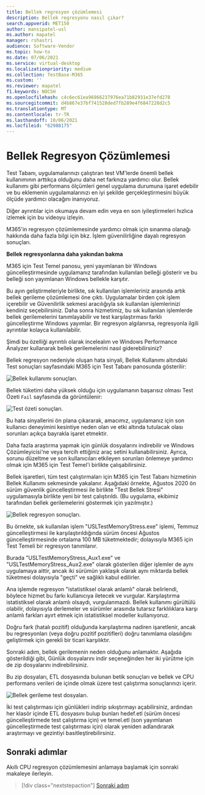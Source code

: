 ```yaml
---
title: Bellek regresyon çözümlemesi
description: Bellek regresyonu nasıl çıkar?
search.appverid: MET150
author: mansipatel-usl
ms.author: mapatel
manager: rshastri
audience: Software-Vendor
ms.topic: how-to
ms.date: 07/06/2021
ms.service: virtual-desktop
ms.localizationpriority: medium
ms.collection: TestBase-M365
ms.custom: ''
ms.reviewer: mapatel
f1.keywords: NOCSH
ms.openlocfilehash: c4c6ec61ea96966237976ea71b82931e37efd278
ms.sourcegitcommit: d4b867e37bf741528ded7fb289e4f6847228d2c5
ms.translationtype: MT
ms.contentlocale: tr-TR
ms.lasthandoff: 10/06/2021
ms.locfileid: "62988175"
---
```

# <a name="memory-regression-analysis"></a>Bellek Regresyon Çözümlemesi

Test Tabanı, uygulamalarınızı çalıştıran test VM'lerde önemli bellek kullanımının arttıkça olduğunu daha net farknıza yardımcı olur. Bellek kullanımı gibi performans ölçümleri genel uygulama durumuna işaret edebilir ve bu eklemenin uygulamalarınızı en iyi şekilde gerçekleştirmesini büyük ölçüde yardımcı olacağını inanıyoruz.

Diğer ayrıntılar için okumaya devam edin veya en son iyileştirmeleri hızlıca izlemek için bu videoyu izleyin. 

M365'in regresyon çözümlemesinde yardımcı olmak için sınanma olanağı hakkında daha fazla bilgi için bkz. İşlem güvenilirliğine dayalı regresyon sonuçları.

<b>Bellek regresyonlarına daha yakından bakma</b>

M365 için Test Temel panosu, yeni yayımlanan bir Windows güncelleştirmesinde uygulamanız tarafından kullanılan belleği gösterir ve bu belleği son yayımlanan Windows bellekle karşıtır. 

Bu ayın geliştirmeleriyle birlikte, sık kullanılan işlemleriniz arasında artık bellek gerileme çözümlemesi öne çıktı. Uygulamalar birden çok işlem içerebilir ve Güvenilirlik sekmesi aracılığıyla sık kullanılan işlemlerinizi kendiniz seçebilirsiniz. Daha sonra hizmetimiz, bu sık kullanılan işlemlerde bellek gerilemelerini tanımlayabilir ve test karşılaştırması farklı güncelleştirme Windows yayımlar. Bir regresyon algılanırsa, regresyonla ilgili ayrıntılar kolayca kullanılabilir.

Şimdi bu özelliği ayrıntılı olarak incelealım ve Windows Performance Analyzer kullanarak bellek gerilemelerini nasıl giderebilirsiniz?

Bellek regresyon nedeniyle oluşan hata sinyali, Bellek Kullanımı altındaki Test sonuçları sayfasındaki M365 için Test Tabanı panosunda gösterilir:

![Bellek kullanımı sonuçları.](Media/01_memory-utilization-results.png)


Bellek tüketimi daha yüksek olduğu için uygulamanın başarısız olması Test Özeti ```Fail``` sayfasında da görüntülenir:

![Test özeti sonuçları.](Media/02_test-summary.png)

Bu hata sinyallerini ön plana çıkararak, amacımız, uygulamanız için son kullanıcı deneyimini kesintiye neden olan ve etki altında tutulacak olası sorunları açıkça bayrakla işaret etmektir. 

Daha fazla araştırma yapmak için günlük dosyalarını indirebilir ve Windows Çözümleyicisi'ne veya tercih ettiğiniz araç setini kullanabilirsiniz. Ayrıca, sorunu düzeltme ve son kullanıcıları etkileyen sorunları önlemeye yardımcı olmak için M365 için Test Temel'i birlikte çalışabilirsiniz.

Bellek işaretleri, tüm test çalıştırmaları için M365 için Test Tabanı hizmetinin Bellek Kullanımı sekmesinde yakalanır. Aşağıdaki örnekte, Ağustos 2020 ön sürüm güvenlik güncelleştirmesi ile birlikte "Test Bellek Stresi" uygulamasıyla birlikte yeni bir test çalıştırıldı. (Bu uygulama, ekibimiz tarafından bellek gerilemelerini göstermek için yazılmıştır.)

![Bellek regresyon sonuçları.](Media/03_memory-regression%20comparison.png)

Bu örnekte, sık kullanılan işlem "USLTestMemoryStress.exe" işlemi, Temmuz güncelleştirmesi ile karşılaştırıldığında sürüm öncesi Ağustos güncelleştirmesinde ortalama 100 MB tüketmektedir; dolayısıyla M365 için Test Temeli bir regresyon tanımlanır. 

Burada "USLTestMemoryStress_Aux1.exe" ve "USLTestMemoryStress_Aux2.exe" olarak gösterilen diğer işlemler de aynı uygulamaya aittir, ancak iki sürümün yaklaşık olarak aynı miktarda bellek tüketmesi dolayısıyla "geçti" ve sağlıklı kabul edilirler.

Ana işlemde regresyon "istatistiksel olarak anlamlı" olarak belirlendi, böylece hizmet bu farkı kullanıcıya iletecek ve vurgular. Karşılaştırma istatistiksel olarak anlamlı olsaydı, vurgulanmazdı. Bellek kullanımı gürültülü olabilir, dolayısıyla derlemeler ve sürümler arasında tutarsız farklılıklara karşı anlamlı farkları ayırt etmek için istatistiksel modeller kullanıyoruz. 

Doğru fark (hatalı pozitif) olduğunda karşılaştırma nadiren işaretlenir, ancak bu regresyonları (veya doğru pozitif pozitifleri) doğru tanımlama olasılığını geliştirmek için gerekli bir ticari karşılıktır.

Sonraki adım, bellek gerilemenin neden olduğunu anlamaktır. Aşağıda gösterildiği gibi, Günlük dosyalarını indir seçeneğinden her iki yürütme için de zip dosyalarını indirebilirsiniz. 

Bu zip dosyaları, ETL dosyasında bulunan betik sonuçları ve bellek ve CPU performans verileri de içinde olmak üzere test çalıştırma sonuçlarınızı içerir.

![Bellek gerileme test dosyaları.](Media/04_memory-regression-test-files.png)

İki test çalıştırması için günlükleri indirip sıkıştırmayı açabilirsiniz, ardından her klasör içinde ETL dosyasını bulup bunları hedef.etl (sürüm öncesi güncelleştirmede test çalıştırma için) ve temel.etl (son yayımlanan güncelleştirmede test çalıştırması için) olarak yeniden adlandırarak araştırmayı ve gezintiyi basitleştirebilirsiniz.
 
## <a name="next-steps"></a>Sonraki adımlar

Akıllı CPU regresyon çözümlemesini anlamaya başlamak için sonraki makaleye ilerleyin.
> [!div class="nextstepaction"]
> [Sonraki adım](cpu.md)

<!---
Add button for next page
-->
